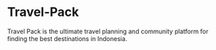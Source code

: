 # Travel-Pack
Travel Pack is the ultimate travel planning and community platform for finding the best destinations in Indonesia.
